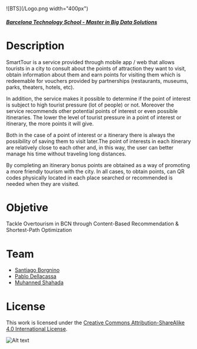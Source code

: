 ![BTS](/Logo.png width="400px")

##### [Barcelona Technology School - Master in Big Data Solutions](https://barcelonatechnologyschool.com/master/master-in-big-data-solutions/)

# Description

SmartTour is a service provided through mobile app / web that allows tourists in a city to consult about the points of attraction they want to visit, obtain information about them and earn points for visiting them which is redeemable for vouchers provided by partnerships (restaurants, museums, parks, theaters, hotels, etc).

In addition, the service makes it possible to determine if the point of interest is subject to high tourist pressure (lot of people) or not. Moreover the service recommends other potential points of interest or even possible itineraries. The lower the level of tourist pressure in a point of interest or itinerary, the more points it will give.

Both in the case of a point of interest or a itinerary there is always the possibility of saving them to visit later.The point of interests in each itinerary are relatively close to each other and, in this way, the user can better manage his time without traveling long distances. 

By completing an itinerary bonus points are obtained as a way of promoting a more friendly tourism with the city. In all cases, to obtain points, can QR codes physically located in each place searched or recommended is needed when they are visited.

#  Objetive

Tackle Overtourism in BCN through Content-Based Recommendation & Shortest-Path Optimization

# Team

- [Santiago Borgnino](https://www.linkedin.com/in/santiago-borgnino-91752710b/)
- [Pablo Dellacassa](https://www.linkedin.com/in/pablodellacassa/)
- [Muhanned Shahada](https://www.linkedin.com/in/muhanned-shahada-pmp-miet-883560ab/)

# License
This work is licensed under the [Creative Commons Attribution-ShareAlike 4.0 International License](http://creativecommons.org/licenses/by-sa/4.0/). 

![Alt text](https://i.creativecommons.org/l/by-sa/4.0/88x31.png "Creative Commons Attribution-ShareAlike 4.0 International License")
